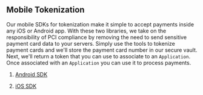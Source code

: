 ## Mobile Tokenization

Our mobile SDKs for tokenization make it simple to accept payments inside any iOS or Android app. With these two libraries, we take on the responsibility of PCI compliance by removing the need to send sensitive payment card data to your servers. Simply use the tools to tokenize payment cards and we'll store the payment card number in our secure vault.  Next, we'll return a token that you can use to associate to an `Application`. Once associated with an `Application` you can use it to process payments.


1. [Android SDK](#android-sdk)

2. [iOS SDK](#ios-sdk)
